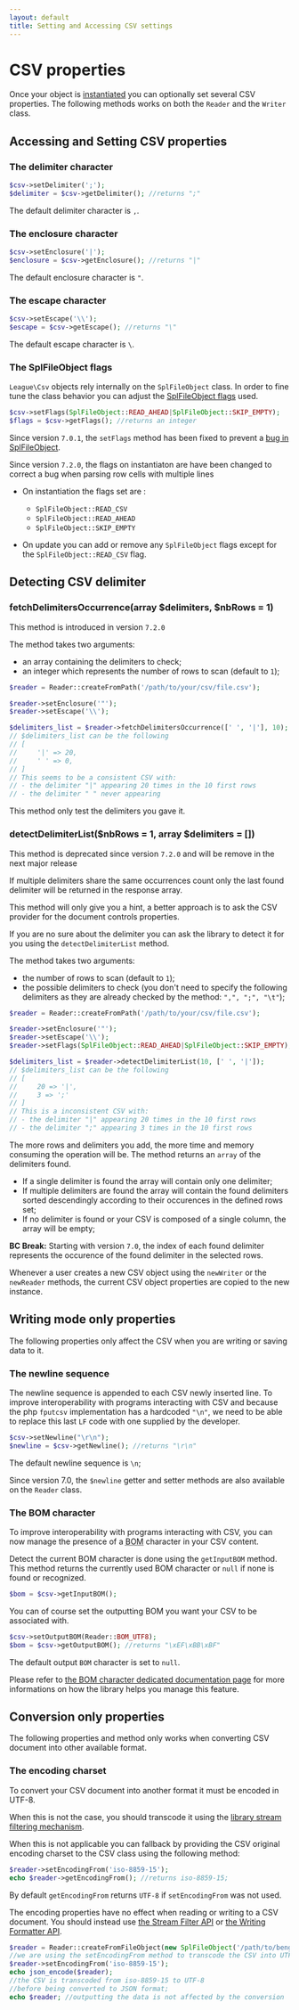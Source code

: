 ```yaml
---
layout: default
title: Setting and Accessing CSV settings
---
```


# CSV properties

Once your object is [instantiated](/7.0/instantiation/) you can optionally set several CSV properties. The following methods works on both the `Reader` and the `Writer` class.

## Accessing and Setting CSV properties

### The delimiter character

~~~php
$csv->setDelimiter(';');
$delimiter = $csv->getDelimiter(); //returns ";"
~~~
The default delimiter character is `,`.

### The enclosure character

~~~php
$csv->setEnclosure('|');
$enclosure = $csv->getEnclosure(); //returns "|"
~~~
The default enclosure character is `"`.

### The escape character

~~~php
$csv->setEscape('\\');
$escape = $csv->getEscape(); //returns "\"
~~~
The default escape character is `\`.

### The SplFileObject flags

`League\Csv` objects rely internally on the `SplFileObject` class. In order to fine tune the class behavior you can adjust the [SplFileObject flags](http://php.net/manual/en/class.splfileobject.php#splfileobject.constants) used.

~~~php
$csv->setFlags(SplFileObject::READ_AHEAD|SplFileObject::SKIP_EMPTY);
$flags = $csv->getFlags(); //returns an integer
~~~

<p class="message-notice">Since version <code>7.0.1</code>, the <code>setFlags</code> method has been fixed to prevent a <a href="https://bugs.php.net/bug.php?id=69181" target="_blank">bug in SplFileObject</a>.</p>

<p class="message-notice">Since version <code>7.2.0</code>, the flags on instantiaton are have been changed to correct a bug when parsing row cells with multiple lines</p>

- On instantiation the flags set are :
    - `SplFileObject::READ_CSV`
    - `SplFileObject::READ_AHEAD`
    - `SplFileObject::SKIP_EMPTY`

- On update you can add or remove any `SplFileObject` flags except for the `SplFileObject::READ_CSV` flag.

## Detecting CSV delimiter

### fetchDelimitersOccurrence(array $delimiters, $nbRows = 1)

<p class="message-notice">This method is introduced in version <code>7.2.0</code></p>

The method takes two arguments:

* an array containing the delimiters to check;
* an integer which represents the number of rows to scan (default to `1`);

~~~php
$reader = Reader::createFromPath('/path/to/your/csv/file.csv');

$reader->setEnclosure('"');
$reader->setEscape('\\');

$delimiters_list = $reader->fetchDelimitersOccurrence([' ', '|'], 10);
// $delimiters_list can be the following
// [
//     '|' => 20,
//     ' ' => 0,
// ]
// This seems to be a consistent CSV with:
// - the delimiter "|" appearing 20 times in the 10 first rows
// - the delimiter " " never appearing
~~~

<p class="message-notice">This method only test the delimiters you gave it.</p>

### detectDelimiterList($nbRows = 1, array $delimiters = [])

<p class="message-warning">This method is deprecated since version <code>7.2.0</code> and will be remove in the next major release</p>

<p class="message-warning">If multiple delimiters share the same occurrences count only the last found delimiter will be returned in the response array.</p>

<p class="message-notice">This method will only give you a hint, a better approach is to ask the CSV provider for the document controls properties.</p>

If you are no sure about the delimiter you can ask the library to detect it for you using the `detectDelimiterList` method.

The method takes two arguments:

* the number of rows to scan (default to `1`);
* the possible delimiters to check (you don't need to specify the following delimiters as they are already checked by the method: `",", ";", "\t"`);

~~~php
$reader = Reader::createFromPath('/path/to/your/csv/file.csv');

$reader->setEnclosure('"');
$reader->setEscape('\\');
$reader->setFlags(SplFileObject::READ_AHEAD|SplFileObject::SKIP_EMPTY);

$delimiters_list = $reader->detectDelimiterList(10, [' ', '|']);
// $delimiters_list can be the following
// [
//     20 => '|',
//     3 => ';'
// ]
// This is a inconsistent CSV with:
// - the delimiter "|" appearing 20 times in the 10 first rows
// - the delimiter ";" appearing 3 times in the 10 first rows
~~~

The more rows and delimiters you add, the more time and memory consuming the operation will be. The method returns an `array` of the delimiters found.

* If a single delimiter is found the array will contain only one delimiter;
* If multiple delimiters are found the array will contain the found delimiters sorted descendingly according to their occurences in the defined rows set;
* If no delimiter is found or your CSV is composed of a single column, the array will be empty;

<p class="message-warning"><strong>BC Break:</strong> Starting with version <code>7.0</code>, the index of each found delimiter represents the occurence of the found delimiter in the selected rows.</p>

Whenever a user creates a new CSV object using the `newWriter` or the `newReader` methods, the current CSV object properties are copied to the new instance.

## Writing mode only properties

The following properties only affect the CSV when you are writing or saving data to it.

### The newline sequence

The newline sequence is appended to each CSV newly inserted line. To improve interoperability with programs interacting with CSV and because the php `fputcsv` implementation has a hardcoded `"\n"`, we need to be able to replace this last `LF` code with one supplied by the developer.

~~~php
$csv->setNewline("\r\n");
$newline = $csv->getNewline(); //returns "\r\n"
~~~
The default newline sequence is `\n`;

<p class="message-notice">Since version 7.0, the <code>$newline</code> getter and setter methods are also available on the <code>Reader</code> class.</p>

### The BOM character

To improve interoperability with programs interacting with CSV, you can now manage the presence of a <abbr title="Byte Order Mark">BOM</abbr> character in your CSV content.

Detect the current BOM character is done using the `getInputBOM` method. This method returns the currently used BOM character or `null` if none is found or recognized.

~~~php
$bom = $csv->getInputBOM();
~~~

You can of course set the outputting BOM you want your CSV to be associated with.

~~~php
$csv->setOutputBOM(Reader::BOM_UTF8);
$bom = $csv->getOutputBOM(); //returns "\xEF\xBB\xBF"
~~~
The default output `BOM` character is set to `null`.

<p class="message-info">Please refer to <a href="/7.0/bom/">the BOM character dedicated documentation page</a> for more informations on how the library helps you manage this feature.</p>

## Conversion only properties

The following properties and method only works when converting CSV document into other available format.

### The encoding charset

To convert your CSV document into another format it must be encoded in UTF-8.

When this is not the case, you should transcode it using the <a href="/7.0/filtering/">library stream filtering mechanism</a>.

When this is not applicable you can fallback by providing the CSV original encoding charset to the CSV class using the following method:

~~~php
$reader->setEncodingFrom('iso-8859-15');
echo $reader->getEncodingFrom(); //returns iso-8859-15;
~~~

By default `getEncodingFrom` returns `UTF-8` if `setEncodingFrom` was not used.

<div class="message-warning">The encoding properties have no effect when reading or writing to a CSV document. You should instead use <a href="/7.0/filtering/">the Stream Filter API</a> or <a href="/7.0/inserting/#row-formatting">the Writing Formatter API</a>.</div>

~~~php
$reader = Reader::createFromFileObject(new SplFileObject('/path/to/bengali.csv'));
//we are using the setEncodingFrom method to transcode the CSV into UTF-8
$reader->setEncodingFrom('iso-8859-15');
echo json_encode($reader);
//the CSV is transcoded from iso-8859-15 to UTF-8
//before being converted to JSON format;
echo $reader; //outputting the data is not affected by the conversion
~~~